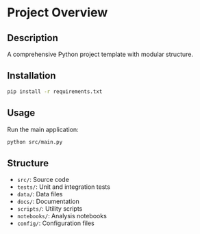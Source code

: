 
# Project Overview

## Description
A comprehensive Python project template with modular structure.

## Installation
```bash
pip install -r requirements.txt
```

## Usage
Run the main application:
```bash
python src/main.py
```

## Structure
- `src/`: Source code
- `tests/`: Unit and integration tests
- `data/`: Data files
- `docs/`: Documentation
- `scripts/`: Utility scripts
- `notebooks/`: Analysis notebooks
- `config/`: Configuration files
